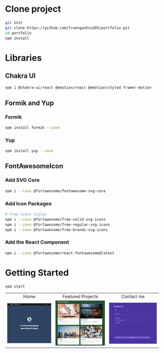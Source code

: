 # Clone project
```bash
git init
git clone https://github.com/truonganhvu205/portfolio.git
cd portfolio
npm install
```

# Libraries
## Chakra UI
```bash
npm i @chakra-ui/react @emotion/react @emotion/styled framer-motion
```

## Formik and Yup
### Formik
```bash
npm install formik --save
```

### Yup
```bash
npm install yup --save
```

## FontAwesomeIcon
### Add SVG Core
```bash
npm i --save @fortawesome/fontawesome-svg-core
```

### Add Icon Packages
```bash
# Free icons styles
npm i --save @fortawesome/free-solid-svg-icons
npm i --save @fortawesome/free-regular-svg-icons
npm i --save @fortawesome/free-brands-svg-icons
```

### Add the React Component
```bash
npm i --save @fortawesome/react-fontawesome@latest
```

# Getting Started
```bash
npm start
```

<table align='center'>
  <tr align='center'>
    <td>Home</td>
    <td>Featured Projects</td>
    <td>Contact me</td>
  </tr>
  <tr align='center'>
    <td>
      <img src='https://github.com/truonganhvu205/portfolio/blob/main/portfolio-react-chakra-ui-formik-yup-truong-anh-vu-10-26-2023/portfolio-react-chakra-ui-formik-yup-truong-anh-vu-10-26-2023-pic-1.png' />
    </td>
    <td>
      <img src='https://github.com/truonganhvu205/portfolio/blob/main/portfolio-react-chakra-ui-formik-yup-truong-anh-vu-10-26-2023/portfolio-react-chakra-ui-formik-yup-truong-anh-vu-10-26-2023-pic-2.png' />
    </td>
    <td>
      <img src='https://github.com/truonganhvu205/portfolio/blob/main/portfolio-react-chakra-ui-formik-yup-truong-anh-vu-10-26-2023/portfolio-react-chakra-ui-formik-yup-truong-anh-vu-10-26-2023-pic-3.png' />
    </td>
  </tr>
 </table>
 
